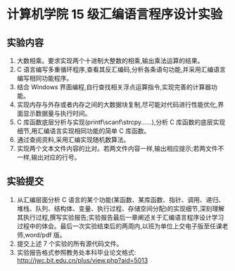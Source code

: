 # 计算机学院 15 级汇编语言程序设计实验
## 实验内容
 1. 大数相乘。要求实现两个十进制大整数的相乘,输出乘法运算的结果。
 2. C 语言编写多重循环程序,查看其反汇编码,分析各条语句功能,并采用汇编语言编写相同功能程序。
 3. 结合 Windows 界面编程,自行查找相关浮点运算指令,实现完善的计算器功能。
 4. 实现内存与外存或者内存之间的大数据块复制,尽可能对代码进行性能优化,界面显示数据量与执行时间。
 5. C 库函数底层分析与实现(printf\scanf\strcpy......),分析 C 库函数的底层实现细节,用汇编语言实现相同功能的简单 C 库函数。
 6. 通过查阅资料,采用汇编实现随机数算法。
 7. 实现两个文本文件内容的比对。若两文件内容一样,输出相应提示;若两文件不一样,输出对应的行号。
## 实验提交
 1. 从汇编层面分析 C 语言的某个功能(某函数、某库函数、指针、调用、递归、堆栈、队列、结构体、变量、执行过程、存储空间分配)的实现细节,深刻理解其执行过程,撰写实验报告;实验报告最后一章阐述关于汇编语言程序设计学习过程中的体会。最后一次实验结束后的两周内,以班为单位上交电子版至任课老师,word/pdf 版。
 2. 提交上述 7 个实验的所有源代码文件。
 3. 实验报告格式参照教务处本科毕业论文格式: http://jwc.bit.edu.cn/plus/view.php?aid=5013
